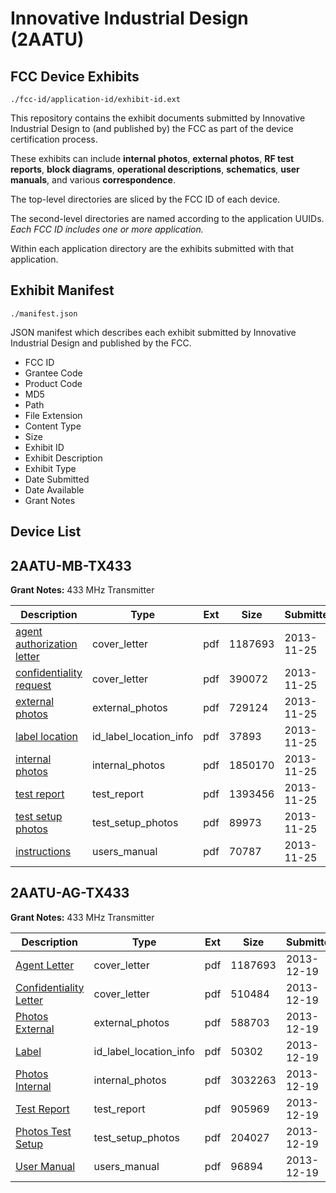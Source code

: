 # Innovative Industrial Design (2AATU)
## FCC Device Exhibits

```
./fcc-id/application-id/exhibit-id.ext
```

This repository contains the exhibit documents submitted by Innovative Industrial Design to (and published by) the FCC as part of the device certification process.

These exhibits can include **internal photos**, **external photos**, **RF test reports**, **block diagrams**, **operational descriptions**, **schematics**, **user manuals**, and various **correspondence**.

The top-level directories are sliced by the FCC ID of each device.

The second-level directories are named according to the application UUIDs. *Each FCC ID includes one or more application.*

Within each application directory are the exhibits submitted with that application. 

## Exhibit Manifest

```
./manifest.json
```

JSON manifest which describes each exhibit submitted by Innovative Industrial Design and published by the FCC.

- FCC ID
- Grantee Code
- Product Code
- MD5
- Path
- File Extension
- Content Type
- Size
- Exhibit ID
- Exhibit Description
- Exhibit Type
- Date Submitted
- Date Available
- Grant Notes

## Device List
## 2AATU-MB-TX433
**Grant Notes:** 433 MHz Transmitter

| Description | Type | Ext | Size | Submitted | Available |
| ----------- | ---- | --- | ---- | --------- | --------- |
| [agent authorization letter](2AATU-MB-TX433/832ddbef8592d0f64eb2e96a5b0066e4/2127212.pdf) | cover_letter | pdf | 1187693 | 2013-11-25 | 2013-11-27 |
| [confidentiality request](2AATU-MB-TX433/832ddbef8592d0f64eb2e96a5b0066e4/2127213.pdf) | cover_letter | pdf | 390072 | 2013-11-25 | 2013-11-27 |
| [external photos](2AATU-MB-TX433/832ddbef8592d0f64eb2e96a5b0066e4/2127210.pdf) | external_photos | pdf | 729124 | 2013-11-25 | 2013-11-27 |
| [label location](2AATU-MB-TX433/832ddbef8592d0f64eb2e96a5b0066e4/2127215.pdf) | id_label_location_info | pdf | 37893 | 2013-11-25 | 2013-11-27 |
| [internal photos](2AATU-MB-TX433/832ddbef8592d0f64eb2e96a5b0066e4/2127211.pdf) | internal_photos | pdf | 1850170 | 2013-11-25 | 2013-11-27 |
| [test report](2AATU-MB-TX433/832ddbef8592d0f64eb2e96a5b0066e4/2127209.pdf) | test_report | pdf | 1393456 | 2013-11-25 | 2013-11-27 |
| [test setup photos](2AATU-MB-TX433/832ddbef8592d0f64eb2e96a5b0066e4/2127208.pdf) | test_setup_photos | pdf | 89973 | 2013-11-25 | 2013-11-27 |
| [instructions](2AATU-MB-TX433/832ddbef8592d0f64eb2e96a5b0066e4/2127214.pdf) | users_manual | pdf | 70787 | 2013-11-25 | 2013-11-27 |
## 2AATU-AG-TX433
**Grant Notes:** 433 MHz Transmitter

| Description | Type | Ext | Size | Submitted | Available |
| ----------- | ---- | --- | ---- | --------- | --------- |
| [Agent Letter](2AATU-AG-TX433/d68749e7fbf225fb1622d5943a4eefc7/2127212.pdf) | cover_letter | pdf | 1187693 | 2013-12-19 | 2013-12-19 |
| [Confidentiality Letter](2AATU-AG-TX433/d68749e7fbf225fb1622d5943a4eefc7/2147507.pdf) | cover_letter | pdf | 510484 | 2013-12-19 | 2013-12-19 |
| [Photos External](2AATU-AG-TX433/d68749e7fbf225fb1622d5943a4eefc7/2147508.pdf) | external_photos | pdf | 588703 | 2013-12-19 | 2013-12-19 |
| [Label](2AATU-AG-TX433/d68749e7fbf225fb1622d5943a4eefc7/2147510.pdf) | id_label_location_info | pdf | 50302 | 2013-12-19 | 2013-12-19 |
| [Photos Internal](2AATU-AG-TX433/d68749e7fbf225fb1622d5943a4eefc7/2147509.pdf) | internal_photos | pdf | 3032263 | 2013-12-19 | 2013-12-19 |
| [Test Report](2AATU-AG-TX433/d68749e7fbf225fb1622d5943a4eefc7/2147511.pdf) | test_report | pdf | 905969 | 2013-12-19 | 2013-12-19 |
| [Photos Test Setup](2AATU-AG-TX433/d68749e7fbf225fb1622d5943a4eefc7/2147512.pdf) | test_setup_photos | pdf | 204027 | 2013-12-19 | 2013-12-19 |
| [User Manual](2AATU-AG-TX433/d68749e7fbf225fb1622d5943a4eefc7/2147513.pdf) | users_manual | pdf | 96894 | 2013-12-19 | 2013-12-19 |
